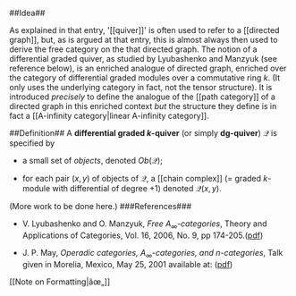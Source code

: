 ##Idea##

As explained in that entry, '[[quiver]]' is often used to refer to a [[directed graph]], but, as is argued at that entry, this is almost always then used to derive the free category on the that directed graph. The notion of a differential graded quiver, as studied by Lyubashenko and Manzyuk (see reference below), is an enriched analogue of directed graph, enriched over the category of differential graded modules over a commutative ring $k$. (It only uses the underlying category in fact, not the tensor structure). It is introduced _precisely_ to define the analogue of the [[path category]] of a directed graph in this enriched context *but* the structure they define is in fact a [[A-infinity category|linear A-infinity category]].




##Definition##
A **differential graded $k$-quiver** (or simply **dg-quiver**) $\mathcal{Q}$ is specified by

* a small set of _objects_, denoted $Ob(\mathcal{Q})$;

* for each pair $(x,y)$ of objects of $\mathcal{Q}$, a [[chain complex]] (= graded $k$-module with differential of degree +1) denoted $\mathcal{Q}(x,y)$.



(More work to be done here.)
###References###

*  V. Lyubashenko and O. Manzyuk, _Free $A_\infty$-categories_,  Theory and Applications of Categories, Vol. 16, 2006, No. 9, pp 174-205.([pdf](http://www.tac.mta.ca/tac/volumes/16/9/16-09.pdf))

*  J. P. May, _Operadic categories, $A_\infty$-categories, and $n$-categories_, Talk given in Morelia, Mexico, May 25, 2001 available at: ([pdf](http://www.math.uchicago.edu/~may/NCATS/PostMexico.pdf))

[[Note on Formatting|âœ„]]
